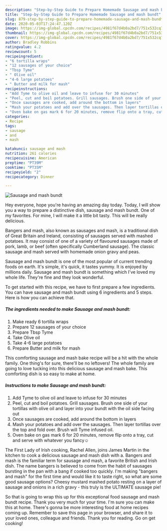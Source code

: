```yaml
---
description: "Step-by-Step Guide to Prepare Homemade Sausage and mash bundt"
title: "Step-by-Step Guide to Prepare Homemade Sausage and mash bundt"
slug: 879-step-by-step-guide-to-prepare-homemade-sausage-and-mash-bundt
date: 2020-05-03T17:24:47.120Z
image: https://img-global.cpcdn.com/recipes/4981f67d4b0a2bd7/751x532cq70/sausage-and-mash-bundt-recipe-main-photo.jpg
thumbnail: https://img-global.cpcdn.com/recipes/4981f67d4b0a2bd7/751x532cq70/sausage-and-mash-bundt-recipe-main-photo.jpg
cover: https://img-global.cpcdn.com/recipes/4981f67d4b0a2bd7/751x532cq70/sausage-and-mash-bundt-recipe-main-photo.jpg
author: Bradley Robbins
ratingvalue: 4.2
reviewcount: 5
recipeingredient:
- "6 tortilla wraps"
- "12 sausages of your choice"
- "Tbsp Tyme"
- " Olive oil"
- "4-6 large potatoes"
- " Butter and milk for mash"
recipeinstructions:
- "Add Tyme to olive oil and leave to infuse for 30 minutes"
- "Peel, cut and boil potatoes. Grill sausages. Brush one side of your tortillas with olive oil and layer into your bundt with the oil side facing out"
- "Once sausages are cooked, add around the bottom in layers"
- "Mash your potatoes and add over the sausages. Then layer tortillas over the top and fold over. Brush will Tyme infused oil."
- "Oven bake on gas mark 6 for 20 minutes, remove flip onto a tray, cut and serve with whatever you fancy☺️"
categories:
- Recipe
tags:
- sausage
- and
- mash

katakunci: sausage and mash 
nutrition: 261 calories
recipecuisine: American
preptime: "PT39M"
cooktime: "PT35M"
recipeyield: "2"
recipecategory: Dinner

---
```



![Sausage and mash bundt](https://img-global.cpcdn.com/recipes/4981f67d4b0a2bd7/751x532cq70/sausage-and-mash-bundt-recipe-main-photo.jpg)

Hey everyone, hope you're having an amazing day today. Today, I will show you a way to prepare a distinctive dish, sausage and mash bundt. One of my favorites. For mine, I will make it a little bit tasty. This will be really delicious.

Bangers and mash, also known as sausages and mash, is a traditional dish of Great Britain and Ireland, consisting of sausages served with mashed potatoes. It may consist of one of a variety of flavoured sausages made of pork, lamb, or beef (often specifically Cumberland sausage). The classic sausage and mash served with homemade onion gravy and peas.

Sausage and mash bundt is one of the most popular of current trending foods on earth. It's simple, it's quick, it tastes yummy. It is enjoyed by millions daily. Sausage and mash bundt is something which I've loved my whole life. They're fine and they look wonderful.


To get started with this recipe, we have to first prepare a few ingredients. You can have sausage and mash bundt using 6 ingredients and 5 steps. Here is how you can achieve that.

<!--inarticleads1-->

##### The ingredients needed to make Sausage and mash bundt:

1. Make ready 6 tortilla wraps
1. Prepare 12 sausages of your choice
1. Prepare Tbsp Tyme
1. Take  Olive oil
1. Take 4-6 large potatoes
1. Prepare  Butter and milk for mash


This comforting sausage and mash bake recipe will be a hit with the whole family. One thing&#39;s for sure, there&#39;ll be no leftovers! The whole family are going to love tucking into this delicious sausage and mash bake. This comforting dish is so easy to make at home. 

<!--inarticleads2-->

##### Instructions to make Sausage and mash bundt:

1. Add Tyme to olive oil and leave to infuse for 30 minutes
1. Peel, cut and boil potatoes. Grill sausages. Brush one side of your tortillas with olive oil and layer into your bundt with the oil side facing out
1. Once sausages are cooked, add around the bottom in layers
1. Mash your potatoes and add over the sausages. Then layer tortillas over the top and fold over. Brush will Tyme infused oil.
1. Oven bake on gas mark 6 for 20 minutes, remove flip onto a tray, cut and serve with whatever you fancy☺️


The First Lady of Irish cooking, Rachel Allen, joins James Martin in the kitchen to cook a delicious sausage and mash dish with a. Bangers and mash is the familiar term for sausage and mash, a favorite British and Irish dish. The name bangers is believed to come from the habit of sausages bursting in the pan with a bang if cooked too quickly. I&#39;m making &#34;bangers and mash&#34; for the first time and would like it to taste right, so what are some good sausage options? Cheesy mustard mashed potato resting on a layer of sausage and onions in a rich gravy - this truly is the ULTIMATE sausage pie! 

So that is going to wrap this up for this exceptional food sausage and mash bundt recipe. Thank you very much for your time. I'm sure you can make this at home. There's gonna be more interesting food at home recipes coming up. Remember to save this page in your browser, and share it to your loved ones, colleague and friends. Thank you for reading. Go on get cooking!
